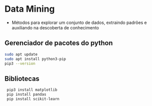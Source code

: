 # Data Mining

- Métodos para explorar um conjunto de dados, extraindo padrões  e auxiliando na descoberta de conhecimento

## Gerenciador de pacotes do python

```bash  
sudo apt update    
sudo apt install python3-pip  
pip3 --version 
```

## Bibliotecas

```bash  
 pip3 install matplotlib 
 pip install pandas
 pip install scikit-learn 
 ```